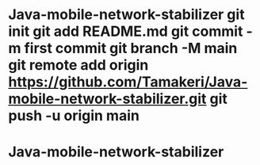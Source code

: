 # Java-mobile-network-stabilizer git init git add README.md git commit -m first commit git branch -M main git remote add origin https://github.com/Tamakeri/Java-mobile-network-stabilizer.git git push -u origin main
# Java-mobile-network-stabilizer
